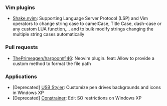 ### Vim plugins

- [Shake.nvim](https://github.com/johmsalas/shake.nvim): Supporting Language Server Protocol (LSP) and Vim operators to change string case to camelCase, Title Case, dash-case or any custom LUA function,... and to bulk modify strings changing the multiple string cases automatically

### Pull requests

- [ThePrimeagen/harpoon#146](https://github.com/ThePrimeagen/harpoon/pull/146): Neovim plugin. feat: Allow to provide a custom method to format the file path

### Applications

- \[Deprecated\] [USB Styler](https://github.com/johmsalas/USB-Styler): Customize pen drives backgrounds and icons in Windows XP
- \[Deprecated\] [Constrainer](https://github.com/johmsalas/Constrainer): Edit SO restrictions on Windows XP

<!--
**johmsalas/johmsalas** is a ✨ _special_ ✨ repository because its `README.md` (this file) appears on your GitHub profile.

Here are some ideas to get you started:

- 🔭 I’m currently working on ...
- 🌱 I’m currently learning ...
- 👯 I’m looking to collaborate on ...
- 🤔 I’m looking for help with ...
- 💬 Ask me about ...
- 📫 How to reach me: ...
- 😄 Pronouns: ...
- ⚡ Fun fact: ...
-->
